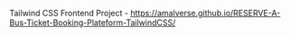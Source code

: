 Tailwind CSS Frontend Project - https://amalverse.github.io/RESERVE-A-Bus-Ticket-Booking-Plateform-TailwindCSS/
